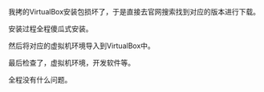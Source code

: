 我拷的VirtualBox安装包损坏了，于是直接去官网搜索找到对应的版本进行下载。

安装过程全程傻瓜式安装。

然后将对应的虚拟机环境导入到VirtualBox中。

最后检查了，虚拟机环境，开发软件等。

全程没有什么问题。
